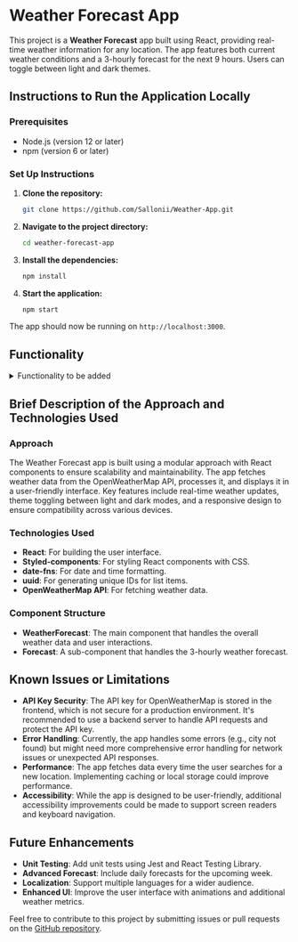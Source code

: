 # Weather Forecast App

This project is a **Weather Forecast** app built using React, providing real-time weather information for any location. The app features both current weather conditions and a 3-hourly forecast for the next 9 hours. Users can toggle between light and dark themes.

## Instructions to Run the Application Locally

### Prerequisites

- Node.js (version 12 or later)
- npm (version 6 or later)

### Set Up Instructions

1. **Clone the repository:**
   ```bash
   git clone https://github.com/Sallonii/Weather-App.git
   ```
2. **Navigate to the project directory:**
   ```bash
   cd weather-forecast-app
   ```
3. **Install the dependencies:**
   ```bash
   npm install
   ```
4. **Start the application:**
   ```bash
   npm start
   ```

The app should now be running on `http://localhost:3000`.

## Functionality

<details>
<summary>Functionality to be added</summary>
<br/>

The app must have the following functionalities:

- Initially, the app should fetch and display weather details for a default location (e.g., Hyderabad).
- The user can search for weather details of other cities by entering the city name and clicking the search icon or pressing the Enter key.
- The app should display the current weather details including temperature, weather status, wind speed, humidity, visibility, feels-like temperature, pressure, sunrise, and sunset times.
- The app should also display a 3-hourly forecast for the next 9 hours.
- The theme of the app can be toggled between light and dark modes.

</details>

## Brief Description of the Approach and Technologies Used

### Approach

The Weather Forecast app is built using a modular approach with React components to ensure scalability and maintainability. The app fetches weather data from the OpenWeatherMap API, processes it, and displays it in a user-friendly interface. Key features include real-time weather updates, theme toggling between light and dark modes, and a responsive design to ensure compatibility across various devices.

### Technologies Used

- **React**: For building the user interface.
- **Styled-components**: For styling React components with CSS.
- **date-fns**: For date and time formatting.
- **uuid**: For generating unique IDs for list items.
- **OpenWeatherMap API**: For fetching weather data.

### Component Structure

- **WeatherForecast**: The main component that handles the overall weather data and user interactions.
- **Forecast**: A sub-component that handles the 3-hourly weather forecast.

## Known Issues or Limitations

- **API Key Security**: The API key for OpenWeatherMap is stored in the frontend, which is not secure for a production environment. It's recommended to use a backend server to handle API requests and protect the API key.
- **Error Handling**: Currently, the app handles some errors (e.g., city not found) but might need more comprehensive error handling for network issues or unexpected API responses.
- **Performance**: The app fetches data every time the user searches for a new location. Implementing caching or local storage could improve performance.
- **Accessibility**: While the app is designed to be user-friendly, additional accessibility improvements could be made to support screen readers and keyboard navigation.

## Future Enhancements

- **Unit Testing**: Add unit tests using Jest and React Testing Library.
- **Advanced Forecast**: Include daily forecasts for the upcoming week.
- **Localization**: Support multiple languages for a wider audience.
- **Enhanced UI**: Improve the user interface with animations and additional weather metrics.

Feel free to contribute to this project by submitting issues or pull requests on the [GitHub repository](https://github.com/Sallonii/Weather-App).
